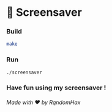 # 🐍 Screensaver

### Build

```bash
make
```

### Run

```bash
./screensaver
```

### Have fun using my screensaver !

###### Made with ❤️ by RqndomHax